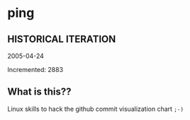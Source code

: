 # ping

## HISTORICAL ITERATION
2005-04-24

Incremented: 2883

## What is this?? 
Linux skills to hack the github commit visualization chart `;-)`
